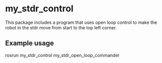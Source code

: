 # my_stdr_control

This package includes a program that uses open loop control to
make the robot in the stdr move from start to the top left corner.

## Example usage
rosrun my_stdr_control my_stdr_open_loop_commander
